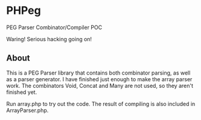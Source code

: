 PHPeg
=====

PEG Parser Combinator/Compiler POC

Waring! Serious hacking going on!

About
-----

This is a PEG Parser library that contains both combinator parsing, as well as a parser generator.
I have finished just enough to make the array parser work.
The combinators Void, Concat and Many are not used, so they aren't finished yet.

Run array.php to try out the code. The result of compiling is also included in ArrayParser.php.

